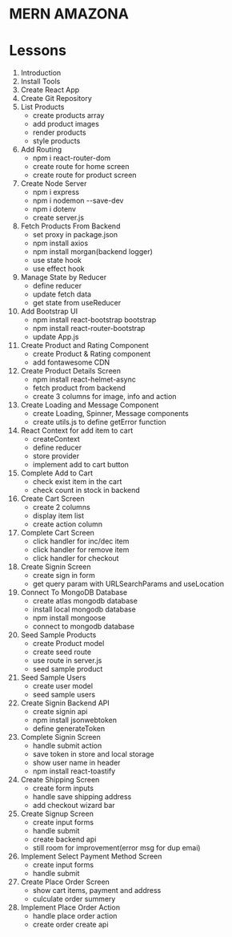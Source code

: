 # MERN AMAZONA

# Lessons

1. Introduction
2. Install Tools
3. Create React App
4. Create Git Repository
5. List Products
   - create products array
   - add product images
   - render products
   - style products
6. Add Routing
   - npm i react-router-dom
   - create route for home screen
   - create route for product screen
7. Create Node Server
   - npm i express
   - npm i nodemon --save-dev
   - npm i dotenv
   - create server.js
8. Fetch Products From Backend
   - set proxy in package.json
   - npm install axios
   - npm install morgan(backend logger)
   - use state hook
   - use effect hook
9. Manage State by Reducer
   - define reducer
   - update fetch data
   - get state from useReducer
10. Add Bootstrap UI
    - npm install react-bootstrap bootstrap
    - npm install react-router-bootstrap
    - update App.js
11. Create Product and Rating Component
    - create Product & Rating component
    - add fontawesome CDN
12. Create Product Details Screen
    - npm install react-helmet-async
    - fetch product from backend
    - create 3 columns for image, info and action
13. Create Loading and Message Component
    - create Loading, Spinner, Message components
    - create utils.js to define getError function
14. React Context for add item to cart
    - createContext
    - define reducer
    - store provider
    - implement add to cart button
15. Complete Add to Cart
    - check exist item in the cart
    - check count in stock in backend
16. Create Cart Screen
    - create 2 columns
    - display item list
    - create action column
17. Complete Cart Screen
    - click handler for inc/dec item
    - click handler for remove item
    - click handler for checkout
18. Create Signin Screen
    - create sign in form
    - get query param with URLSearchParams and useLocation
19. Connect To MongoDB Database
    - create atlas mongodb database
    - install local mongodb database
    - npm install mongoose
    - connect to mongodb database
20. Seed Sample Products
    - create Product model
    - create seed route
    - use route in server.js
    - seed sample product
21. Seed Sample Users
    - create user model
    - seed sample users
22. Create Signin Backend API
    - create signin api
    - npm install jsonwebtoken
    - define generateToken
23. Complete Signin Screen
    - handle submit action
    - save token in store and local storage
    - show user name in header
    - npm install react-toastify
24. Create Shipping Screen
    - create form inputs
    - handle save shipping address
    - add checkout wizard bar
25. Create Signup Screen
    - create input forms
    - handle submit
    - create backend api
    - still room for improvement(error msg for dup emai)
26. Implement Select Payment Method Screen
    - create input forms
    - handle submit
27. Create Place Order Screen
    - show cart items, payment and address
    - culculate order summery
28. Implement Place Order Action
    - handle place order action
    - create order create api
